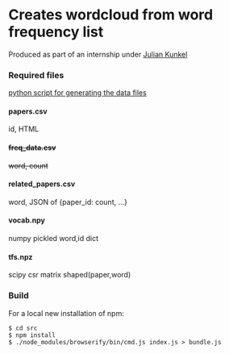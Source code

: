 # Creates wordcloud from word frequency list
Produced as part of an internship under [Julian Kunkel](https://hps.vi4io.org/about/people/start#julian_kunkel)

### Required files
[python script for generating the data files](https://github.com/bHodges97/pdf-from-site)


#### papers.csv
id, HTML

#### ~~freq_data.csv~~
~~word, count~~

#### related_papers.csv
word, JSON of {paper_id: count, ...}

#### vocab.npy
numpy pickled word,id dict

#### tfs.npz
scipy csr matrix shaped(paper,word)

### Build
For a local new installation of npm:
```
$ cd src
$ npm install
$ ./node_modules/browserify/bin/cmd.js index.js > bundle.js
```
